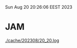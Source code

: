 Sun Aug 20 20:26:06 EEST 2023
# JAM
<a href='./cache/202308/20_20.log'>./cache/202308/20_20.log</a>
